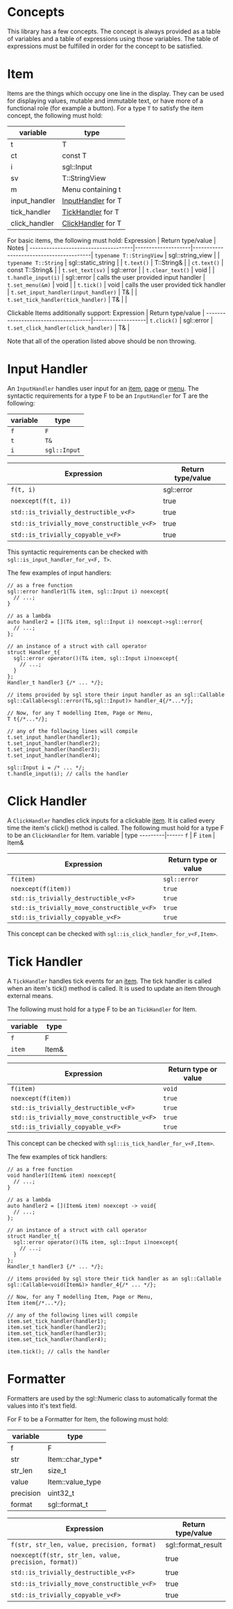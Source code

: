 


# Concepts
This library has a few concepts.
The concept is always provided as a table of variables and a table of expressions using those variables. The table of expressions must be fulfilled in order for the concept to be satisfied.

# Item
Items are the things which occupy one line in the display. They can be used for displaying values, mutable and immutable text, or have more of a functional role (for example a button).
For a type `T` to satisfy the item concept, the following must hold:

variable      | type                                  |
--------------|---------------------------------------|
t             | T                                     |
ct            | const T                               |
i             | sgl::Input                            |
sv            | T::StringView                         |
m             | Menu containing t                     |
input_handler | [InputHandler](#input-handler) for T  |
tick_handler  | [TickHandler](#tick-handler) for T    |
click_handler | [ClickHandler](#click-handler) for T  |

For basic items, the following must hold:
Expression                           | Return type/value  | Notes                                   |
-------------------------------------|--------------------|-----------------------------------------|
`typename T::StringView`             | sgl::string_view   |                                         |
`typename T::String`                 | sgl::static_string |                                         |
`t.text()`                           | T::String&         |                                         |
`ct.text()`                          | const T::String&   |                                         |
`t.set_text(sv)`                     | sgl::error         |                                         | 
`t.clear_text()`                     | void               |                                         |
`t.handle_input(i)`                  | sgl::error         | calls the user provided input handler   |
`t.set_menu(&m)`                     | void               |                                         |
`t.tick()`                           | void               | calls the user provided tick handler    |
`t.set_input_handler(input_handler)` | T&                 |                                         |
`t.set_tick_handler(tick_handler)`   | T&                 |                                         |


Clickable Items additionally support:
Expression                           | Return type/value |
-------------------------------------|-------------------|
`t.click()`                          | sgl::error        |
`t.set_click_handler(click_handler)` | T&                |


Note that all of the operation listed above should be non throwing.


# Input Handler
An `InputHandler` handles user input for an [item](item.md), [page](page.md) or [menu](menu.md). 
The syntactic requirements for a type F to be an `InputHandler` for T are the following:

variable  | type          |
----------|---------------|
`f`       | `F`           |
`t`       | `T&`          |
`i`       | `sgl::Input`  |


Expression                                  | Return type/value |
--------------------------------------------|-------------------|
`f(t, i)`                                   | sgl::error        |
`noexcept(f(t, i))`                         | true              |
`std::is_trivially_destructible_v<F>`       | true              |
`std::is_trivially_move_constructible_v<F>` | true              |
`std::is_trivially_copyable_v<F>`           | true              |

This syntactic requirements can be checked with `sgl::is_input_handler_for_v<F, T>`.

The few examples of input handlers:

```
// as a free function
sgl::error handler1(T& item, sgl::Input i) noexcept{
  // ...;
}

// as a lambda
auto handler2 = [](T& item, sgl::Input i) noexcept->sgl::error{
  // ...;
};

// an instance of a struct with call operator
struct Handler_t{
  sgl::error operator()(T& item, sgl::Input i)noexcept{
    // ...;
  }
};
Handler_t handler3 {/* ... */};

// items provided by sgl store their input handler as an sgl::Callable
sgl::Callable<sgl::error(T&,sgl::Input)> handler_4{/*...*/};

// Now, for any T modelling Item, Page or Menu,
T t{/*...*/};

// any of the following lines will compile
t.set_input_handler(handler1);
t.set_input_handler(handler2);
t.set_input_handler(handler3);
t.set_input_handler(handler4);

sgl::Input i = /* ... */;
t.handle_input(i); // calls the handler
```

# Click Handler
A `ClickHandler` handles click inputs for a clickable [item](#item). It is called every time the item's click() method is called.
The following must hold for a type F to be an `ClickHandler` for Item.
variable | type
---------|------
`f`      | F
`item`   | Item&


Expression                                  | Return type or value
--------------------------------------------|----------------------
`f(item)`                                   | `sgl::error`
`noexcept(f(item))`                         | `true`
`std::is_trivially_destructible_v<F>`       | `true`
`std::is_trivially_move_constructible_v<F>` | `true`
`std::is_trivially_copyable_v<F>`           | `true`

This concept can be checked with `sgl::is_click_handler_for_v<F,Item>`.

# Tick Handler
A `TickHandler` handles tick events for an [item](#item). The tick handler is called when an item's tick() method is called. It is used to update an item through external means. 

The following must hold for a type F to be an `TickHandler` for Item.

variable | type
---------|-----
`f`      | F
`item`   | Item&


Expression                                  | Return type or value
--------------------------------------------|----------------------
`f(item)`                                   | `void`
`noexcept(f(item))`                         | `true`
`std::is_trivially_destructible_v<F>`       | `true`
`std::is_trivially_move_constructible_v<F>` | `true`
`std::is_trivially_copyable_v<F>`           | `true`

This concept can be checked with `sgl::is_tick_handler_for_v<F,Item>`.

The few examples of tick handlers:

```
// as a free function
void handler1(Item& item) noexcept{
  // ...;
}

// as a lambda
auto handler2 = [](Item& item) noexcept -> void{
  // ...;
};

// an instance of a struct with call operator
struct Handler_t{
  sgl::error operator()(T& item, sgl::Input i)noexcept{
    // ...;
  }
};
Handler_t handler3 {/* ... */};

// items provided by sgl store their tick handler as an sgl::Callable
sgl::Callable<void(Item&)> handler_4{/* ... */};

// Now, for any T modelling Item, Page or Menu,
Item item{/*...*/};

// any of the following lines will compile
item.set_tick_handler(handler1);
item.set_tick_handler(handler2);
item.set_tick_handler(handler3);
item.set_tick_handler(handler4);

item.tick(); // calls the handler
```

# Formatter
Formatters are used by the sgl::Numeric class to automatically format the values into it's text field.

For F to be a Formatter for Item, the following must hold:

variable  | type
----------|-----
f         | F
str       | Item::char_type*
str_len   | size_t
value     | Item::value_type
precision | uint32_t
format    | sgl::format_t


Expression                                            | Return type/value
------------------------------------------------------|--------------------
`f(str, str_len, value, precision, format)`           | sgl::format_result
`noexcept(f(str, str_len, value, precision, format))` | true
`std::is_trivially_destructible_v<F>`                 | true
`std::is_trivially_move_constructible_v<F>`           | true
`std::is_trivially_copyable_v<F>`                     | true
